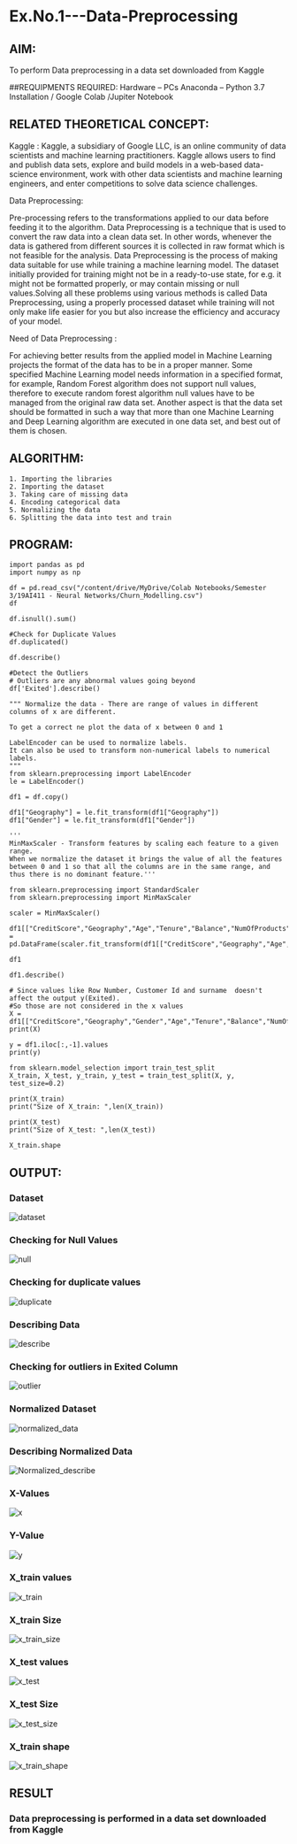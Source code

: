 # Ex.No.1---Data-Preprocessing
## AIM:

To perform Data preprocessing in a data set downloaded from Kaggle

##REQUIPMENTS REQUIRED:
Hardware – PCs
Anaconda – Python 3.7 Installation / Google Colab /Jupiter Notebook

## RELATED THEORETICAL CONCEPT:

Kaggle :
Kaggle, a subsidiary of Google LLC, is an online community of data scientists and machine learning practitioners. Kaggle allows users to find and publish data sets, explore and build models in a web-based data-science environment, work with other data scientists and machine learning engineers, and enter competitions to solve data science challenges.

Data Preprocessing:

Pre-processing refers to the transformations applied to our data before feeding it to the algorithm. Data Preprocessing is a technique that is used to convert the raw data into a clean data set. In other words, whenever the data is gathered from different sources it is collected in raw format which is not feasible for the analysis.
Data Preprocessing is the process of making data suitable for use while training a machine learning model. The dataset initially provided for training might not be in a ready-to-use state, for e.g. it might not be formatted properly, or may contain missing or null values.Solving all these problems using various methods is called Data Preprocessing, using a properly processed dataset while training will not only make life easier for you but also increase the efficiency and accuracy of your model.

Need of Data Preprocessing :

For achieving better results from the applied model in Machine Learning projects the format of the data has to be in a proper manner. Some specified Machine Learning model needs information in a specified format, for example, Random Forest algorithm does not support null values, therefore to execute random forest algorithm null values have to be managed from the original raw data set.
Another aspect is that the data set should be formatted in such a way that more than one Machine Learning and Deep Learning algorithm are executed in one data set, and best out of them is chosen.


## ALGORITHM:
```
1. Importing the libraries
2. Importing the dataset
3. Taking care of missing data
4. Encoding categorical data
5. Normalizing the data
6. Splitting the data into test and train
```

## PROGRAM:
```
import pandas as pd
import numpy as np

df = pd.read_csv("/content/drive/MyDrive/Colab Notebooks/Semester 3/19AI411 - Neural Networks/Churn_Modelling.csv")
df

df.isnull().sum()

#Check for Duplicate Values
df.duplicated()

df.describe()

#Detect the Outliers
# Outliers are any abnormal values going beyond
df['Exited'].describe()

""" Normalize the data - There are range of values in different columns of x are different. 

To get a correct ne plot the data of x between 0 and 1 

LabelEncoder can be used to normalize labels.
It can also be used to transform non-numerical labels to numerical labels.
"""
from sklearn.preprocessing import LabelEncoder
le = LabelEncoder()

df1 = df.copy()

df1["Geography"] = le.fit_transform(df1["Geography"])
df1["Gender"] = le.fit_transform(df1["Gender"])

'''
MinMaxScaler - Transform features by scaling each feature to a given range. 
When we normalize the dataset it brings the value of all the features between 0 and 1 so that all the columns are in the same range, and thus there is no dominant feature.'''

from sklearn.preprocessing import StandardScaler
from sklearn.preprocessing import MinMaxScaler

scaler = MinMaxScaler()

df1[["CreditScore","Geography","Age","Tenure","Balance","NumOfProducts","EstimatedSalary"]] = pd.DataFrame(scaler.fit_transform(df1[["CreditScore","Geography","Age","Tenure","Balance","NumOfProducts","EstimatedSalary"]]))

df1

df1.describe()

# Since values like Row Number, Customer Id and surname  doesn't affect the output y(Exited).
#So those are not considered in the x values
X = df1[["CreditScore","Geography","Gender","Age","Tenure","Balance","NumOfProducts","HasCrCard","IsActiveMember","EstimatedSalary"]].values
print(X)

y = df1.iloc[:,-1].values
print(y)

from sklearn.model_selection import train_test_split
X_train, X_test, y_train, y_test = train_test_split(X, y, test_size=0.2)

print(X_train)
print("Size of X_train: ",len(X_train))

print(X_test)
print("Size of X_test: ",len(X_test))

X_train.shape
```

## OUTPUT:
### Dataset
![dataset](https://user-images.githubusercontent.com/93427208/229402316-1e36d2e0-cd75-4edc-bc93-a67beb03015b.png)

### Checking for Null Values
![null](https://user-images.githubusercontent.com/93427208/229402377-379f8a09-c52b-405e-9d63-7bc349d5d2bb.png)

### Checking for duplicate values
![duplicate](https://user-images.githubusercontent.com/93427208/229402488-cb6662c4-2de7-461a-bcb0-db4a1e876318.png)

### Describing Data
![describe](https://user-images.githubusercontent.com/93427208/229402527-36315547-a6cd-410c-90c0-c4279e8e29b6.png)

### Checking for outliers in Exited Column
![outlier](https://user-images.githubusercontent.com/93427208/229402569-d6c48d10-068e-43aa-ba87-b2a94a526888.png)

### Normalized Dataset
![normalized_data](https://user-images.githubusercontent.com/93427208/229402688-5d91bea9-4596-4521-9466-9c16b150aa4f.png)

### Describing Normalized Data
![Normalized_describe](https://user-images.githubusercontent.com/93427208/229402693-029b64ac-1a1e-4b2c-8da1-e8b3fb003254.png)

### X-Values
![x](https://user-images.githubusercontent.com/93427208/229402698-bdb45209-371c-40c3-96aa-8fd7c3fb6c98.png)

### Y-Value
![y](https://user-images.githubusercontent.com/93427208/229402750-314f7feb-409a-4bb0-ab20-5637586ebc69.png)

### X_train values
![x_train](https://user-images.githubusercontent.com/93427208/229402829-6586f96a-3a0a-4058-8d4c-bc318d16414e.png)

### X_train Size
![x_train_size](https://user-images.githubusercontent.com/93427208/229402884-d707e6b1-6fa7-4a89-bcc8-d80934dc2c2d.png)

### X_test values
![x_test](https://user-images.githubusercontent.com/93427208/229402938-91dcf228-0beb-4104-9168-2abcd4364cf4.png)

### X_test Size
![x_test_size](https://user-images.githubusercontent.com/93427208/229402974-3c76dc56-3801-4a71-aecb-fb7959dc9e31.png)

### X_train shape
![x_train_shape](https://user-images.githubusercontent.com/93427208/229403007-7c895111-a5a7-4232-81bb-762b98234828.png)


## RESULT
### Data preprocessing is performed in a data set downloaded from Kaggle
